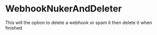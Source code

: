 # WebhookNukerAndDeleter
This will the option to delete a webhook or spam it then delete it when finished
